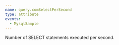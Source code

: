```yaml
---
name: query.comSelectPerSecond
type: attribute
events:
  - MysqlSample
---
```


Number of SELECT statements executed per second.